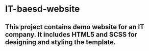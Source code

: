 # IT-baesd-website

## This project contains demo website for an IT company. It includes HTML5 and SCSS for designing and styling the template.